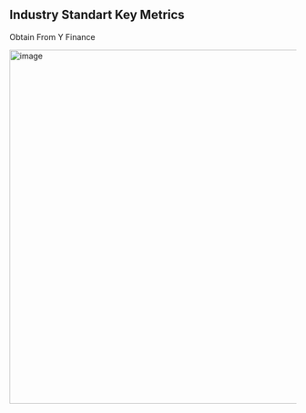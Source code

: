 ## Industry Standart Key Metrics
Obtain From Y Finance 

<img width="570" height="621" alt="image" src="https://github.com/user-attachments/assets/a3db03ba-3f72-4dd1-ab07-4a3354e28396" />
